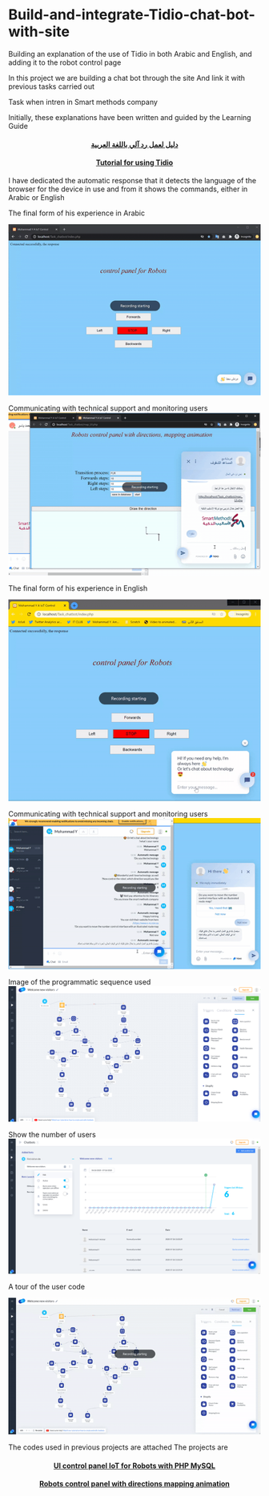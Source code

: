 # Build-and-integrate-Tidio-chat-bot-with-site
Building an explanation of the use of Tidio in both Arabic and English, and adding it to the robot control page

In this project we are building a chat bot through the site
And link it with previous tasks carried out

Task when intren in Smart methods company

Initially, these explanations have been written and guided by the Learning Guide

#### <p align="center"> [دليل لعمل رد آلي باللغة العربية](https://github.com/MohammadYAmmar/Build-and-integrate-Tidio-chat-bot-with-site/blob/master/%D8%AF%D9%84%D9%8A%D9%84%20%D8%B9%D9%85%D9%84%20%D8%B1%D8%AF%20%D8%A7%D9%84%D9%8A%20%D9%88%D8%A7%D8%B6%D8%A7%D9%81%D8%A7%D8%AA%D9%87%20Tidio.md)</p>

#### <p align="center"> [Tutorial for using Tidio](https://github.com/MohammadYAmmar/Build-and-integrate-Tidio-chat-bot-with-site/blob/master/Tutorial%20for%20using%20Tidio.md)</p>

I have dedicated the automatic response that it detects the language of the browser for the device in use and from it shows the commands, either in Arabic or English

The final form of his experience in Arabic

![alt text](https://github.com/MohammadYAmmar/Build-and-integrate-Tidio-chat-bot-with-site/blob/master/GIF%20Chat%20bot%20Arabic%20interface%20experience.gif "تجربة")

Communicating with technical support and monitoring users
![alt text](https://github.com/MohammadYAmmar/Build-and-integrate-Tidio-chat-bot-with-site/blob/master/GIF%20Chat%20bot%20Arabic%20interface%20experience%20with%20technical%20support.gif "المراقبة والدعم الفني")



The final form of his experience in English

![alt text](https://github.com/MohammadYAmmar/Build-and-integrate-Tidio-chat-bot-with-site/blob/master/GIF%20Chat%20bot%20experience%20English%20interface.gif "test")

Communicating with technical support and monitoring users
![alt text](https://github.com/MohammadYAmmar/Build-and-integrate-Tidio-chat-bot-with-site/blob/master/GIF%20Chat%20bot%20experience%20English%20interface%20with%20technical%20support.gif "interface with technical support")

Image of the programmatic sequence used
![much-a image](https://github.com/MohammadYAmmar/Build-and-integrate-Tidio-chat-bot-with-site/blob/master/Image%20of%20the%20sequence%20of%20chat%20programming.png) 

Show the number of users
![much-a image](https://github.com/MohammadYAmmar/Build-and-integrate-Tidio-chat-bot-with-site/blob/master/Image%20showing%20the%20number%20of%20users%20and%20chat%20bots%20that%20you%20have%20to%20adjust.png) 

A tour of the user code

![alt text](https://github.com/MohammadYAmmar/Build-and-integrate-Tidio-chat-bot-with-site/blob/master/GIF%20Sequence%20of%20chat%20programming.gif
 "interface")

The codes used in previous projects are attached
The projects are

#### <p align="center"> [UI control panel IoT for Robots with PHP MySQL](https://github.com/MohammadYAmmar/UI-control-panel-IoT-for-Robots-with-PHP-MySQL)</p>

#### <p align="center"> [Robots control panel with directions mapping animation](https://github.com/MohammadYAmmar/Robots-control-panel-with-directions-mapping-animation)</p>


